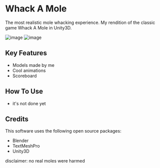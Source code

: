 # Whack A Mole
 The most realistic mole whacking experience.
My rendition of the classic game Whack A Mole in Unity3D.

![image](https://user-images.githubusercontent.com/66485719/178123512-80e5f01e-104e-4def-91cf-0f802c41f9b2.png) ![image](https://user-images.githubusercontent.com/66485719/178123530-474375de-fea5-4183-850f-b8e242a8f149.png)

## Key Features
- Models made by me
- Cool animations
- Scoreboard

## How To Use
- it's not done yet

## Credits
This software uses the following open source packages:

- Blender
- TextMeshPro
- Unity3D

disclaimer: no real moles were harmed
